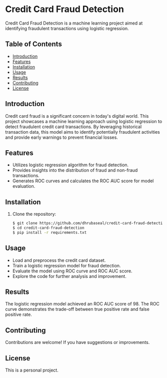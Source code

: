 # Credit Card Fraud Detection

Credit Card Fraud Detection is a machine learning project aimed at identifying fraudulent transactions using logistic regression.

## Table of Contents

- [Introduction](#introduction)
- [Features](#features)
- [Installation](#installation)
- [Usage](#usage)
- [Results](#results)
- [Contributing](#contributing)
- [License](#license)

## Introduction

Credit card fraud is a significant concern in today's digital world. This project showcases a machine learning approach using logistic regression to detect fraudulent credit card transactions. By leveraging historical transaction data, this model aims to identify potentially fraudulent activities and provide early warnings to prevent financial losses.

## Features

- Utilizes logistic regression algorithm for fraud detection.
- Provides insights into the distribution of fraud and non-fraud transactions.
- Generates ROC curves and calculates the ROC AUC score for model evaluation.

## Installation

1. Clone the repository:

   ```bash
   $ git clone https://github.com/dhrubaseal/credit-card-fraud-detection.git
   $ cd credit-card-fraud-detection
   $ pip install -r requirements.txt

## Usage

 - Load and preprocess the credit card dataset.
 - Train a logistic regression model for fraud detection.
 - Evaluate the model using ROC curve and ROC AUC score.
 - Explore the code for further analysis and improvement.

## Results

The logistic regression model achieved an ROC AUC score of 98. The ROC curve demonstrates the trade-off between true positive rate and false positive rate.

## Contributing

Contributions are welcome! If you have suggestions or improvements.

## License

This is a personal project.

